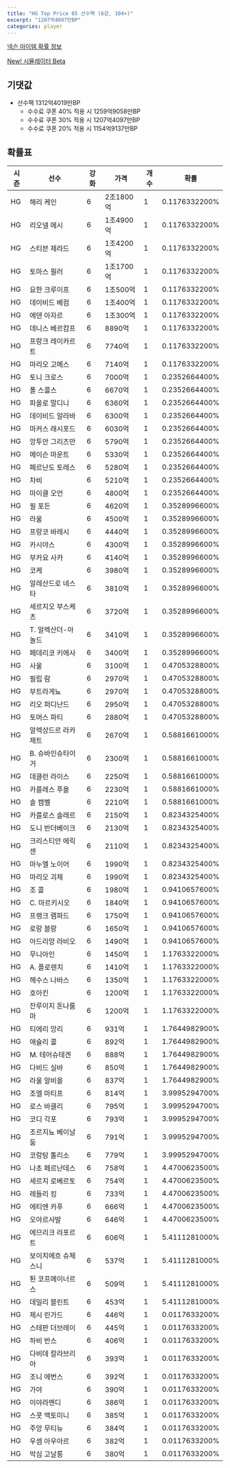 ```yaml
---
title: "HG Top Price 85 선수팩 (6강, 104+)"
excerpt: "1207억4097만BP"
categories: player
---
```

[넥슨 아이템 확률 정보](http://iteminfo.nexon.com/probability/fco?sn=7523)

[New! 시뮬레이터 Beta](/simulator/7523)
## 기댓값
- 선수팩 1312억4019만BP
  - 수수료 쿠폰 40% 적용 시 1259억9058만BP
  - 수수료 쿠폰 30% 적용 시 1207억4097만BP
  - 수수료 쿠폰 20% 적용 시 1154억9137만BP


## 확률표

|시즌|선수|강화|가격|개수|확률|
|---|---|---|---|---|---|
|HG|해리 케인|6|2조1800억|1|0.1176332200%|
|HG|리오넬 메시|6|1조4900억|1|0.1176332200%|
|HG|스티븐 제라드|6|1조4200억|1|0.1176332200%|
|HG|토마스 뮐러|6|1조1700억|1|0.1176332200%|
|HG|요한 크루이프|6|1조500억|1|0.1176332200%|
|HG|데이비드 베컴|6|1조400억|1|0.1176332200%|
|HG|에덴 아자르|6|1조300억|1|0.1176332200%|
|HG|데니스 베르캄프|6|8890억|1|0.1176332200%|
|HG|프랑크 레이카르트|6|7740억|1|0.1176332200%|
|HG|마리오 고메스|6|7140억|1|0.1176332200%|
|HG|토니 크로스|6|7000억|1|0.2352664400%|
|HG|폴 스콜스|6|6670억|1|0.2352664400%|
|HG|파올로 말디니|6|6360억|1|0.2352664400%|
|HG|데이비드 알라바|6|6300억|1|0.2352664400%|
|HG|마커스 래시포드|6|6030억|1|0.2352664400%|
|HG|앙투안 그리즈만|6|5790억|1|0.2352664400%|
|HG|메이슨 마운트|6|5330억|1|0.2352664400%|
|HG|페르난도 토레스|6|5280억|1|0.2352664400%|
|HG|차비|6|5210억|1|0.2352664400%|
|HG|마이클 오언|6|4800억|1|0.2352664400%|
|HG|필 포든|6|4620억|1|0.3528996600%|
|HG|라울|6|4500억|1|0.3528996600%|
|HG|프랑코 바레시|6|4440억|1|0.3528996600%|
|HG|카시야스|6|4300억|1|0.3528996600%|
|HG|부카요 사카|6|4140억|1|0.3528996600%|
|HG|코케|6|3980억|1|0.3528996600%|
|HG|알레산드로 네스타|6|3810억|1|0.3528996600%|
|HG|세르지오 부스케츠|6|3720억|1|0.3528996600%|
|HG|T. 알렉산더-아놀드|6|3410억|1|0.3528996600%|
|HG|페데리코 키에사|6|3400억|1|0.3528996600%|
|HG|사울|6|3100억|1|0.4705328800%|
|HG|필립 람|6|2970억|1|0.4705328800%|
|HG|부트라게뇨|6|2970억|1|0.4705328800%|
|HG|리오 퍼디난드|6|2950억|1|0.4705328800%|
|HG|토머스 파티|6|2880억|1|0.4705328800%|
|HG|알렉상드르 라카제트|6|2670억|1|0.5881661000%|
|HG|B. 슈바인슈타이거|6|2300억|1|0.5881661000%|
|HG|데클런 라이스|6|2250억|1|0.5881661000%|
|HG|카를레스 푸욜|6|2230억|1|0.5881661000%|
|HG|솔 캠벨|6|2210억|1|0.5881661000%|
|HG|카를로스 솔레르|6|2150억|1|0.8234325400%|
|HG|도니 반더베이크|6|2130억|1|0.8234325400%|
|HG|크리스티안 에릭센|6|2110억|1|0.8234325400%|
|HG|마누엘 노이어|6|1990억|1|0.8234325400%|
|HG|마리오 괴체|6|1990억|1|0.8234325400%|
|HG|조 콜|6|1980억|1|0.9410657600%|
|HG|C. 마르키시오|6|1840억|1|0.9410657600%|
|HG|프랭크 램파드|6|1750억|1|0.9410657600%|
|HG|로랑 블랑|6|1650억|1|0.9410657600%|
|HG|아드리앙 라비오|6|1490억|1|0.9410657600%|
|HG|무니아인|6|1450억|1|1.1763322000%|
|HG|A. 플로렌치|6|1410억|1|1.1763322000%|
|HG|헤수스 나바스|6|1350억|1|1.1763322000%|
|HG|호아킨|6|1200억|1|1.1763322000%|
|HG|잔루이지 돈나룸마|6|1200억|1|1.1763322000%|
|HG|티에리 앙리|6|931억|1|1.7644982900%|
|HG|애슐리 콜|6|892억|1|1.7644982900%|
|HG|M. 테어슈테겐|6|888억|1|1.7644982900%|
|HG|다비드 실바|6|850억|1|1.7644982900%|
|HG|라울 알비올|6|837억|1|1.7644982900%|
|HG|조엘 마티프|6|814억|1|3.9995294700%|
|HG|로스 바클리|6|795억|1|3.9995294700%|
|HG|코디 각포|6|793억|1|3.9995294700%|
|HG|조르지뇨 베이날둠|6|791억|1|3.9995294700%|
|HG|코랑탕 톨리소|6|779억|1|3.9995294700%|
|HG|나초 페르난데스|6|758억|1|4.4700623500%|
|HG|세르지 로베르토|6|754억|1|4.4700623500%|
|HG|레들리 킹|6|733억|1|4.4700623500%|
|HG|에티엔 카푸|6|666억|1|4.4700623500%|
|HG|오야르사발|6|646억|1|4.4700623500%|
|HG|에므리크 라포르트|6|606억|1|5.4111281000%|
|HG|보이치에흐 슈체스니|6|537억|1|5.4111281000%|
|HG|퇸 코프메이너르스|6|509억|1|5.4111281000%|
|HG|데일리 블린트|6|453억|1|5.4111281000%|
|HG|제시 린가드|6|446억|1|0.0117633200%|
|HG|스테판 더브레이|6|445억|1|0.0117633200%|
|HG|하비 반스|6|406억|1|0.0117633200%|
|HG|다비데 칼라브리아|6|393억|1|0.0117633200%|
|HG|조니 에번스|6|392억|1|0.0117633200%|
|HG|가야|6|390억|1|0.0117633200%|
|HG|이야라멘디|6|386억|1|0.0117633200%|
|HG|스콧 맥토미니|6|385억|1|0.0117633200%|
|HG|주앙 무티뉴|6|384억|1|0.0117633200%|
|HG|우셈 아우아르|6|382억|1|0.0117633200%|
|HG|막심 고날롱|6|380억|1|0.0117633200%|
